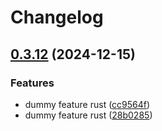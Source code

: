 # Changelog

## [0.3.12](https://github.com/szn-app/donation-app/compare/donation-app-v0.3.11...donation-app@v0.3.12) (2024-12-15)


### Features

* dummy feature rust ([cc9564f](https://github.com/szn-app/donation-app/commit/cc9564fafc8537c6dba7c65f2d5d50ecdee743a5))
* dummy feature rust ([28b0285](https://github.com/szn-app/donation-app/commit/28b02853b021ef2f993eee3b7cb64932bd818bfc))
